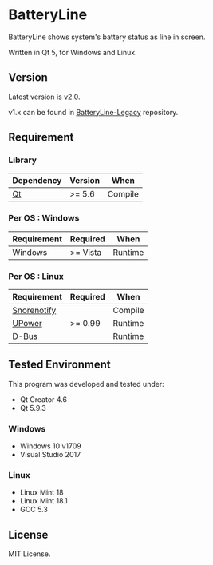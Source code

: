 # BatteryLine

BatteryLine shows system's battery status as line in screen.

Written in Qt 5, for Windows and Linux.

## Version

Latest version is v2.0.

v1.x can be found in [BatteryLine-Legacy](https://github.com/ied206/BatteryLine-Legacy) repository.

## Requirement

### Library

Dependency                                  | Version   | When
------------------------------------------- | ----------|-------
[Qt](https://www.qt.io/)                    | >= 5.6    | Compile

### Per OS : Windows

Requirement                                 | Required  | When
------------------------------------------- | ----------|-----
Windows                                     | >= Vista  | Runtime

### Per OS : Linux

Requirement                                 | Required | When
------------------------------------------- | ---------|------
[Snorenotify](https://github.com/KDE/snorenotify) |  | Compile
[UPower](https://upower.freedesktop.org/)   | >= 0.99  | Runtime
[D-Bus](https://dbus.freedesktop.org/)      |          | Runtime

## Tested Environment

This program was developed and tested under:

- Qt Creator 4.6
- Qt 5.9.3

### Windows

- Windows 10 v1709
- Visual Studio 2017

### Linux

- Linux Mint 18
- Linux Mint 18.1
- GCC 5.3

## License

MIT License.
